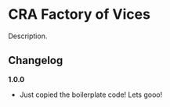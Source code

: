 # CRA Factory of Vices

Description.

## Changelog

**1.0.0**

* Just copied the boilerplate code! Lets gooo!
